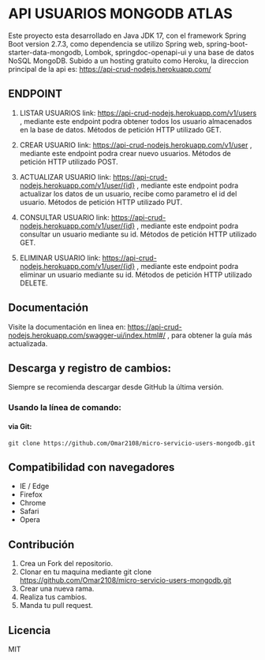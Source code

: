 # API USUARIOS MONGODB ATLAS
Este proyecto esta desarrollado en Java JDK 17, con el framework Spring Boot version 2.7.3, como dependencia se utilizo Spring web, spring-boot-starter-data-mongodb, Lombok, springdoc-openapi-ui y una base de datos NoSQL MongoDB. Subido a un hosting gratuito como Heroku, la direccion principal de la api es: https://api-crud-nodejs.herokuapp.com/


## ENDPOINT
1. LISTAR USUARIOS
link: https://api-crud-nodejs.herokuapp.com/v1/users , mediante este endpoint podra obtener todos los usuario almacenados en la base de datos. Métodos de petición HTTP utilizado GET.

2. CREAR USUARIO
link: https://api-crud-nodejs.herokuapp.com/v1/user , mediante este endpoint podra crear nuevo usuarios. Métodos de petición HTTP utilizado POST.

3. ACTUALIZAR USUARIO
link:  https://api-crud-nodejs.herokuapp.com/v1/user/{id} , mediante este endpoint podra actualizar los datos de un usuario, recibe como parametro el id del usuario. Métodos de petición HTTP utilizado PUT.

4. CONSULTAR USUARIO
link: https://api-crud-nodejs.herokuapp.com/v1/user/{id} , mediante este endpoint podra consultar un usuario mediante su id. Métodos de petición HTTP utilizado GET.

5. ELIMINAR USUARIO
link: https://api-crud-nodejs.herokuapp.com/v1/user/{id} , mediante este endpoint podra eliminar un usuario mediante su id. Métodos de petición HTTP utilizado DELETE.

## Documentación
Visite la documentación en linea en: https://api-crud-nodejs.herokuapp.com/swagger-ui/index.html#/ , para obtener la guía más actualizada.


## Descarga y registro de cambios:
Siempre se recomienda descargar desde GitHub la última versión.
###  Usando la línea de comando:
####  via Git:
    git clone https://github.com/Omar2108/micro-servicio-users-mongodb.git

## Compatibilidad con navegadores
- IE / Edge
- Firefox
- Chrome
- Safari
- Opera


## Contribución
1. Crea un Fork del repositorio.
2. Clonar en tu maquina mediante git clone https://github.com/Omar2108/micro-servicio-users-mongodb.git
3. Crear una nueva rama.
4. Realiza tus cambios.
5. Manda tu pull request.

## Licencia
MIT





